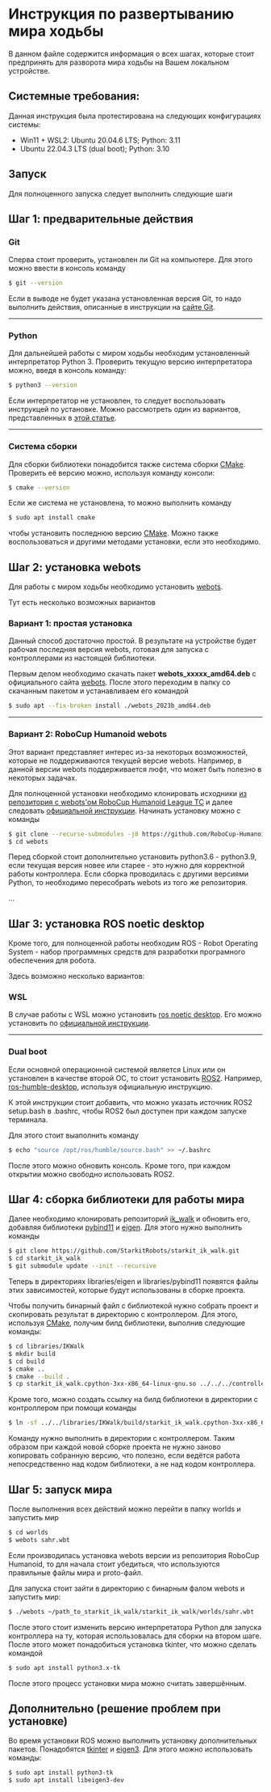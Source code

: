 # Инструкция по развертыванию мира ходьбы

В данном файле содержится информация о всех шагах, которые стоит предпринять для разворота мира ходьбы на Вашем локальном устройстве.

## Системные требования:

Данная инструкция была протестирована на следующих конфигурациях системы:

- Win11 + WSL2: Ubuntu 20.04.6 LTS; Python: 3.11
- Ubuntu 22.04.3 LTS (dual boot);   Python: 3.10

## Запуск

Для полноценного запуска следует выполнить следующие шаги

## Шаг 1: предварительные действия

### Git

Сперва стоит проверить, установлен ли Git на компьютере. Для этого можно ввести в консоль команду 

```bash
$ git --version
```

Если в выводе не будет указана установленная версия Git, то надо выполнить действия, описанные в инструкции на [сайте Git](https://git-scm.com/download/linux).

---

### Python

Для дальнейшей работы с миром ходьбы необходим установленный интерпретатор Python 3. Проверить текущую версию интерпретатора можно, введя в консоль команду:

```bash
$ python3 --version
```

Если интерпретатор не установлен, то следует воспользовать инструкцей по установке. Можно рассмотреть один из вариантов, представленных в [этой статье](https://phoenixnap.com/kb/how-to-install-python-3-ubuntu).

---

### Система сборки

Для сборки библиотеки понадобится также система сборки [CMake](https://cmake.org/). Проверить её версию можно, используя команду консоли:

```bash
$ cmake --version
```

Если же система не установлена, то можно выполнить команду

```bash
$ sudo apt install cmake
```

чтобы установить последнюю версию [CMake](https://cmake.org/). Можно также воспользоваться и другими методами установки, если это необходимо.


## Шаг 2: установка webots

Для работы с миром ходьбы необходимо установить [webots](http://cyberbotics.com). 

Тут есть несколько возможных вариантов

### Вариант 1: простая установка

Данный способ достаточно простой. В результате на устройстве будет рабочая последняя версия webots, готовая для запуска с контроллерами из настоящей библиотеки.

Первым делом необходимо скачать пакет **webots_xxxxx_amd64.deb** с официального сайта [webots](http://cyberbotics.com). После этого переходим в папку со скачанным пакетом и устанавливаем его командой 

```bash
$ sudo apt --fix-broken install ./webots_2023b_amd64.deb
```

---

### Вариант 2: RoboCup Humanoid webots

Этот вариант представляет интерес из-за некоторых возможностей, которые не поддерживаются текущей версие webots. Например, в данной версии webots поддерживается люфт, что может быть полезно в некоторых задачах.

Для полноценной установки необходимо клонировать исходники [из репозитория с webots'ом RoboCup Humanoid League TC](https://github.com/RoboCup-Humanoid-TC/webots) и далее следовать [официальной инструкции](https://github.com/cyberbotics/webots/wiki/Linux-installation/). Начинать установку можно с команды

```bash
$ git clone --recurse-submodules -j8 https://github.com/RoboCup-Humanoid-TC/webots.git
$ cd webots
```

Перед сборкой стоит дополнительно установить python3.6 - python3.9, если текущая версия новее или старее - это нужно для корректной работы контроллера. Если сборка проводилась с другими версиями Python, то необходимо пересобрать webots из того же репозитория.

...

## Шаг 3: установка ROS noetic desktop

Кроме того, для полноценной работы необходим ROS - Robot Operating System - набор программных средств для разработки програмного обеспечения для робота.

Здесь возможно несколько вариантов:

### WSL

В случае работы с WSL можно установить [ros noetic desktop](https://wiki.ros.org/noetic). Его можно установить по [официальной инструкции](https://wiki.ros.org/noetic/Installation/Ubuntu).

---

### Dual boot

Если основной операционной системой является Linux или он установлен в качестве второй ОС, то стоит установить [ROS2](https://www.ros.org/). Например, [ros-humble-desktop](https://docs.ros.org/en/humble/Installation.html), используя официальную инструкцию.

К этой инструкции стоит добавить, что можно указать источник ROS2 setup.bash в .bashrc, чтобы ROS2 был доступен при каждом запуске терминала.

Для этого стоит выаполнить команду 

```bash
$ echo "source /opt/ros/humble/source.bash" >> ~/.bashrc
```

После этого можно обновить консоль. Кроме того, при каждом открытии можно свободно использовать ROS2.

## Шаг 4: сборка библиотеки для работы мира

Далее необходимо клонировать репозиторий [ik_walk](https://github.com/StarkitRobots/starkit_ik_walk) и обновить его, добавляя библиотеки [pybind11](https://github.com/pybind/pybind11) и [eigen](https://eigen.tuxfamily.org/index.php?title=Main_Page). Для этого нужно выполнить команды

```bash
$ git clone https://github.com/StarkitRobots/starkit_ik_walk.git
$ cd starkit_ik_walk
$ git submodule update --init --recursive
```

Теперь в директориях libraries/eigen и libraries/pybind11 появятся файлы этих зависимостей, которые будут использованы в сборке проекта.

Чтобы получить бинарный файл с библиотекой нужно собрать проект и скопировать результат в директорию с контроллером. Для этого, используя [CMake](https://cmake.org/), получим билд библиотеки, выполнив следующие команды:

```bash
$ cd libraries/IKWalk
$ mkdir build
$ cd build
$ cmake ..
$ cmake --build .
$ cp starkit_ik_walk.cpython-3xx-x86_64-linux-gnu.so ../../../controllers/ik_walk/ # instead of 3xx need to place your version of python3; ex: 310 for Python 3.10.xx
```

Кроме того, можно создать ссылку на билд библиотеки в директории с контроллером при помощи команды

```bash
$ ln -sf ../../libraries/IKWalk/build/starkit_ik_walk.cpython-3xx-x86_64-linux-gnu.so starkit_ik_walk.cpython-3xx-x86_64-linux-gnu.so
```

Команду нужно выполнить в директории с контроллером. Таким образом при каждой новой сборке проекта не нужно заново копировать собранную версию, что полезно, если ведётся работа непосредственно над кодом библиотеки, а не над кодом контроллера.

## Шаг 5: запуск мира

После выполнения всех действий можно перейти в папку worlds и запустить мир

```bash
$ cd worlds
$ webots sahr.wbt
```

Если производилась установка webots версии из репозитория RoboCup Humanoid, то для начала стоит убедиться, что используются правильные файлы мира и proto-файл. 

Для запуска стоит зайти в директорию с бинарным фалом webots и запустить мир:

```bash
$ ./webots ~/path_to_starkit_ik_walk/starkit_ik_walk/worlds/sahr.wbt
```

После этого стоит изменить версию интерпретатора Python для запуска контроллера на ту, которая использовалась для сборки на втором шаге.
После этого может понадобиться установка tkinter, что можно сделать командой 

```bash
$ sudo apt install python3.x-tk
```

После этого процесс установки мира можно считать завершённым.

## Дополнительно (решение проблем при установке)

Во время установки ROS можно выполнить установку дополнительных пакетов. Понадобятся [tkinter](https://wiki.python.org/moin/TkInter) и [eigen3](https://eigen.tuxfamily.org/index.php?title=Main_Page). Для этого можно использовать команды:

```bash
$ sudo apt install python3-tk
$ sudo apt install libeigen3-dev
```
